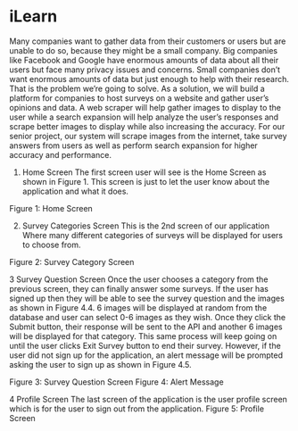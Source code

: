 # iLearn 

Many companies want to gather data from their customers or users but are unable to do so, because they might be a small company. Big companies like Facebook and Google have enormous amounts of data about all their users but face many privacy issues and concerns. Small companies don’t want enormous amounts of data but just enough to help with their research. That is the problem we’re going to solve. As a solution, we will build a platform for companies to host surveys on a website and gather user’s opinions and data. A web scraper will help gather images to display to the user while a search expansion will help analyze the user’s responses and scrape better images to display while also increasing the accuracy. For our senior project, our system will scrape images from the internet, take survey answers from users as well as perform search expansion for higher accuracy and performance.


1. Home Screen
The first screen user will see is the Home Screen as shown in Figure 1. This screen is just to let the user know about the application and what it does.

Figure 1: Home Screen

2. Survey Categories Screen
This is the 2nd screen of our application Where many different categories of surveys will be displayed for users to choose from.


Figure 2: Survey Category Screen

3 Survey Question Screen
Once the user chooses a category from the previous screen, they can finally answer some surveys. If the user has signed up then they will be able to see the survey question and the
images as shown in Figure 4.4. 6 images will be displayed at random from the database and user can select 0-6 images as they wish. Once they click the Submit button, their response will
be sent to the API and another 6 images will be displayed for that category. This same process will keep going on until the user clicks Exit Survey button to end their survey. However, if the user did not sign up for the application, an alert message will be prompted asking the user to sign up as shown in Figure 4.5.

Figure 3: Survey Question Screen
Figure 4: Alert Message

4 Profile Screen
The last screen of the application is the user profile screen which is for the user to sign out from the application.
Figure 5: Profile Screen
